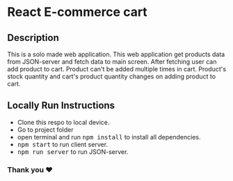 # React E-commerce cart

## Description

This is a solo made web application. This web application get products data from JSON-server and fetch data to main screen. After fetching user can add product to cart. Product can't be added multiple times in cart. Product's stock quantity and cart's product quantity changes on adding product to cart.

## Locally Run Instructions

- Clone this respo to local device.
- Go to project folder
- open terminal and run <kbd>npm install</kbd> to install all dependencies.
- <kbd>npm start</kbd> to run client server.
- <kbd>npm run server</kbd> to run JSON-server.

### Thank you ❤️
